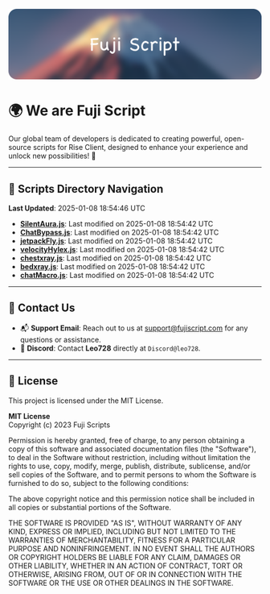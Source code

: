 ![Banner](.github/b.webp)

# 🌍 **We are Fuji Script**

Our global team of developers is dedicated to creating powerful, open-source scripts for Rise Client, designed to enhance your experience and unlock new possibilities! 🌟

---
<!-- SCRIPTS_NAVIGATION_START -->
## 📂 **Scripts Directory Navigation**

**Last Updated**: 2025-01-08 18:54:46 UTC

- **[SilentAura.js](scripts/SilentAura.js)**: Last modified on 2025-01-08 18:54:42 UTC
- **[ChatBypass.js](scripts/ChatBypass.js)**: Last modified on 2025-01-08 18:54:42 UTC
- **[jetpackFly.js](scripts/jetpackFly.js)**: Last modified on 2025-01-08 18:54:42 UTC
- **[velocityHylex.js](scripts/velocityHylex.js)**: Last modified on 2025-01-08 18:54:42 UTC
- **[chestxray.js](scripts/chestxray.js)**: Last modified on 2025-01-08 18:54:42 UTC
- **[bedxray.js](scripts/bedxray.js)**: Last modified on 2025-01-08 18:54:42 UTC
- **[chatMacro.js](scripts/chatMacro.js)**: Last modified on 2025-01-08 18:54:42 UTC

<!-- SCRIPTS_NAVIGATION_END -->

---

## 💬 **Contact Us**  
- 📬 **Support Email**: Reach out to us at [support@fujiscript.com](mailto:support@fujiscript.com) for any questions or assistance.  
- 💬 **Discord**: Contact **Leo728** directly at `Discord@leo728`.

---

## 📜 **License**

This project is licensed under the MIT License.  

**MIT License**  
Copyright (c) 2023 Fuji Scripts  

Permission is hereby granted, free of charge, to any person obtaining a copy of this software and associated documentation files (the "Software"), to deal in the Software without restriction, including without limitation the rights to use, copy, modify, merge, publish, distribute, sublicense, and/or sell copies of the Software, and to permit persons to whom the Software is furnished to do so, subject to the following conditions:  

The above copyright notice and this permission notice shall be included in all copies or substantial portions of the Software.  

THE SOFTWARE IS PROVIDED "AS IS", WITHOUT WARRANTY OF ANY KIND, EXPRESS OR IMPLIED, INCLUDING BUT NOT LIMITED TO THE WARRANTIES OF MERCHANTABILITY, FITNESS FOR A PARTICULAR PURPOSE AND NONINFRINGEMENT. IN NO EVENT SHALL THE AUTHORS OR COPYRIGHT HOLDERS BE LIABLE FOR ANY CLAIM, DAMAGES OR OTHER LIABILITY, WHETHER IN AN ACTION OF CONTRACT, TORT OR OTHERWISE, ARISING FROM, OUT OF OR IN CONNECTION WITH THE SOFTWARE OR THE USE OR OTHER DEALINGS IN THE SOFTWARE.  
